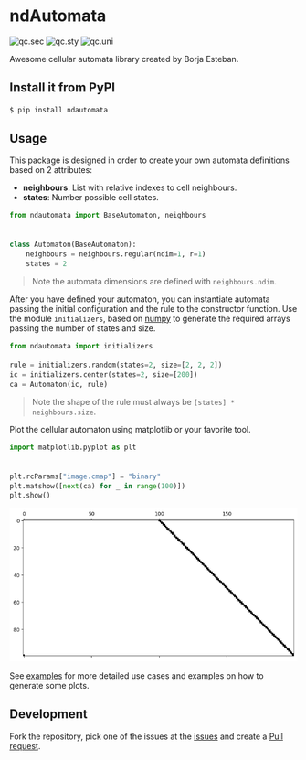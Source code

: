 # ndAutomata
![qc.sec](https://github.com/BorjaEst/ndautomata/actions/workflows/qc-sec.yml/badge.svg)
![qc.sty](https://github.com/BorjaEst/ndautomata/actions/workflows/qc-sty.yml/badge.svg)
![qc.uni](https://github.com/BorjaEst/ndautomata/actions/workflows/qc-uni.yml/badge.svg)

Awesome cellular automata library created by Borja Esteban. 

## Install it from PyPI
```bash
$ pip install ndautomata
```

## Usage
This package is designed in order to create your own automata definitions based on 2 attributes:
 - **neighbours**: List with relative indexes to cell neighbours.
 - **states**: Number possible cell states.



```python
from ndautomata import BaseAutomaton, neighbours


class Automaton(BaseAutomaton):
    neighbours = neighbours.regular(ndim=1, r=1)
    states = 2

```

> Note the automata dimensions are defined with `neighbours.ndim`.

After you have defined your automaton, you can instantiate automata passing the initial configuration and the rule to the constructor function. Use the module `initializers`, based on [numpy](numpy.org/) to generate the required arrays passing the number of states and size.


```python
from ndautomata import initializers

rule = initializers.random(states=2, size=[2, 2, 2])
ic = initializers.center(states=2, size=[200])
ca = Automaton(ic, rule)

```

> Note the shape of the rule must always be `[states] * neighbours.size`.

Plot the cellular automaton using matplotlib or your favorite tool.


```python
import matplotlib.pyplot as plt


plt.rcParams["image.cmap"] = "binary"
plt.matshow([next(ca) for _ in range(100)])
plt.show()

```


    
![png](README_files/README_10_0.png)
    


See [examples](/examples) for more detailed use cases and examples on how to generate some plots.

## Development

Fork the repository, pick one of the issues at the [issues](https://github.com/BorjaEst/ndautomata/issues) and create a [Pull request](https://github.com/BorjaEst/ndautomata/pulls).
